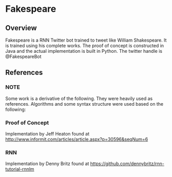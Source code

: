# Fakespeare
## Overview
Fakespeare is a RNN Twitter bot trained to tweet like William Shakespeare. It is trained using his complete works. The proof of concept is constructed in Java and the actual implementation is built in Python. The twitter handle is @FakespeareBot
## References
### NOTE
Some work is a derivative of the following. They were heavily used as references. Algorithms and some syntax structure were used based on the following:
### Proof of Concept
Implementation by Jeff Heaton found at http://www.informit.com/articles/article.aspx?p=30596&seqNum=6
### RNN
Implementation by Denny Britz found at https://github.com/dennybritz/rnn-tutorial-rnnlm
